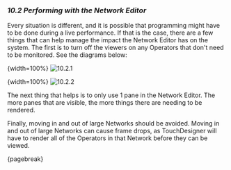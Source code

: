 
### *10.2 Performing with the Network Editor*

Every situation is different, and it is possible that programming might have to be done during a live performance. If that is the case, there are a few things that can help manage the impact the Network Editor has on the system. The first is to turn off the viewers on any Operators that don't need to be monitored. See the diagrams below:

{width=100%}
![10.2.1](../img/10.2/performing-network-1.png)

{width=100%}
![10.2.2](../img/10.2/performing-network-2.png)

The next thing that helps is to only use 1 pane in the Network Editor. The more panes that are visible, the more things there are needing to be rendered. 

Finally, moving in and out of large Networks should be avoided. Moving in and out of large Networks can cause frame drops, as TouchDesigner will have to render all of the Operators in that Network before they can be viewed.

{pagebreak}